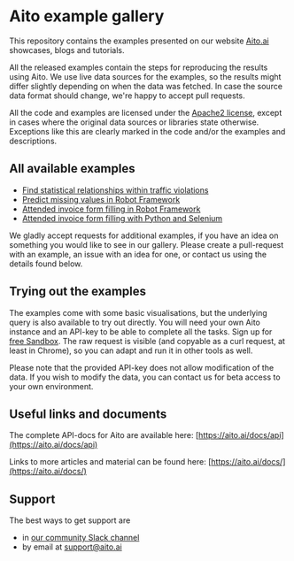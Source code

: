 # Aito example gallery

This repository contains the examples presented on our website [Aito.ai](https://aito.ai) showcases, blogs and tutorials.

All the released examples contain the steps for reproducing the results using Aito. We use live data sources for the
examples, so the results might differ slightly depending on when the data was fetched. In case the source data
format should change, we're happy to accept pull requests.

All the code and examples are licensed under the [Apache2 license](./LICENSE), except in cases where the original
data sources or libraries state otherwise. Exceptions like this are clearly marked in the code and/or the
examples and descriptions.

## All available examples

* [Find statistical relationships within traffic violations](./traffic-violations)
* [Predict missing values in Robot Framework](./robotframework-invoice)
* [Attended invoice form filling in Robot Framework](./robotframework-invoice-form)
* [Attended invoice form filling with Python and Selenium](./python-invoice-form)

We gladly accept requests for additional examples, if you have an idea on something you would like to see in our
gallery. Please create a pull-request with an example, an issue with an idea for one, or contact us using the
details found below.

## Trying out the examples

The examples come with some basic visualisations, but the underlying query is also available to try out directly.
You will need your own Aito instance and an API-key to be able to complete all the tasks. Sign up for [free Sandbox](https://aito.ai/sign-up/).
The raw request is visible (and copyable as a curl request, at least in Chrome), so you can adapt and run it in other tools as well.

Please note that the provided API-key does not allow modification of the data. If you wish to modify the data,
you can contact us for beta access to your own environment.

## Useful links and documents

The complete API-docs for Aito are available here: [https://aito.ai/docs/api](https://aito.ai/docs/api)

Links to more articles and material can be found here: [https://aito.ai/docs/](https://aito.ai/docs/)

## Support

The best ways to get support are

* in [our community Slack channel](https://aito.ai/join-slack/)
* by email at support@aito.ai
